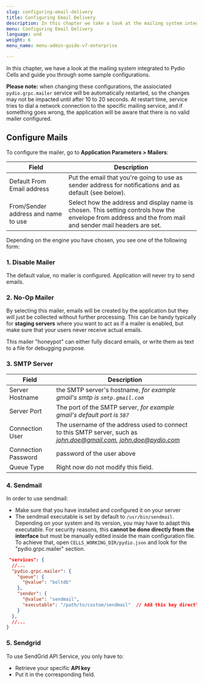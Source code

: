 ```yaml
---
slug: configuring-email-delivery
title: Configuring Email Delivery
description: In this chapter we take a look at the mailing system integrated to Pydio Cells and guide you through some sample configurations.
menu: Configuring Email Delivery
language: und
weight: 6
menu_name: menu-admin-guide-v7-enterprise

---
```

In this chapter, we have a look at the mailing system integrated to Pydio Cells and guide you through some sample configurations.

**Please note:** when changing these configurations, the assiociated `pydio.grpc.mailer` service will be automatically restarted, so the changes may not be impacted until after 10 to 20 seconds.
At restart time, service tries to dial a network connection to the specific mailing service, and if something goes wrong, the application will be aware that there is no valid mailer configured.

## Configure Mails

To configure the mailer, go to **Application Parameters > Mailers**:

| Field                               | Description                                                                                                                                               |
|-------------------------------------|-----------------------------------------------------------------------------------------------------------------------------------------------------------|
| Default From Email address          | Put the email that you're going to use as sender address for notifications and as default (see below).                                                    |
| From/Sender address and name to use | Select how the address and display name is chosen. This setting controls how the envelope from address and the from mail and sender mail headers are set. |

Depending on the engine you have chosen, you see one of the following form:

### 1. Disable Mailer

The default value, no mailer is configured. Application will never try to send emails.

### 2. No-Op Mailer

By selecting this mailer, emails will be created by the application but they will just be collected without further processing.
This can be handy typically for **staging servers** where you want to act as if a mailer is enabled, but make sure that your users
never receive actual emails. 

This mailer "honeypot" can either fully discard emails, or write them as text to a file for debugging purpose.

### 3. SMTP Server

| Field               | Description                                                                                                       |
|---------------------|-------------------------------------------------------------------------------------------------------------------|
| Server Hostname     | the SMTP server's hostname, *for example gmail's smtp is `smtp.gmail.com`*                                        |
| Server Port         | The port of the SMTP server, *for example gmail's default port is `587`*                                          |
| Connection User     | The username of the address used to connect to this SMTP server, such as *john.doe@gmail.com, john.doe@pydio.com* |
| Connection Password | password of the user above                                                                                        |
| Queue Type          | Right now do not modify this field.                                                                               |

### 4. Sendmail

In order to use sendmail:

 - Make sure that you have installed and configured it on your server
 - The sendmail executable is set by default to `/usr/bin/sendmail`. Depending on your system and its version, you may have to adapt this executable. For security reasons, this **cannot be done directly from the interface** but must be manually edited inside the main configuration file. To achieve that, open `CELLS_WORKING_DIR/pydio.json` and look for the "pydio.grpc.mailer" section. 

```json
 "services": {
  //...
  "pydio.grpc.mailer": {
    "queue": {
      "@value": "boltdb"
    },
    "sender": {
      "@value": "sendmail",
      "executable": "/path/to/custom/sendmail"  // Add this key directly in the file
    }
  },
  //...
}   
```

### 5. Sendgrid

To use SendGrid API Service, you only have to:

- Retrieve your specific **API key**
- Put it in the corresponding field.

